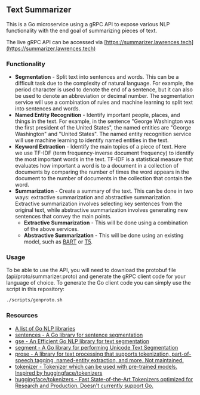 
## Text Summarizer

This is a Go microservice using a gRPC API to expose various NLP functionality with the end goal of summarizing pieces of text.

The live gRPC API can be accessed via [https://summarizer.lawrences.tech](https://summarizer.lawrences.tech)

### Functionality

  - **Segmentation** - Split text into sentences and words. This can be a difficult task due to the complexity of natural language. For example, the period character is used to denote the end of a sentence, but it can also be used to denote an abbreviation or decimal number. The segmentation service will use a combination of rules and machine learning to split text into sentences and words.
  - **Named Entity Recognition** - Identify important people, places, and things in the text. For example, in the sentence "George Washington was the first president of the United States", the named entities are "George Washington" and "United States". The named entity recognition service will use machine learning to identify named entities in the text.
  - **Keyword Extraction** - Identify the main topics of a piece of text. Here we use TF-IDF (term frequency-inverse document frequency) to identify the most important words in the text. TF-IDF is a statistical measure that evaluates how important a word is to a document in a collection of documents by comparing the number of times the word appears in the document to the number of documents in the collection that contain the word.
  - **Summarization** - Create a summary of the text. This can be done in two ways: extractive summarization and abstractive summarization. Extractive summarization involves selecting key sentences from the original text, while abstractive summarization involves generating new sentences that convey the main points.
    - **Extractive Summarization** - This will be done using a combination of the above services.
    - **Abstractive Summarization** - This will be done using an existing model, such as [BART](https://arxiv.org/abs/1910.13461) or [T5](https://arxiv.org/abs/1910.10683).

### Usage
To be able to use the API, you will need to download the protobuf file (api/proto/summarizer.proto) and generate the gRPC client code for your language of choice. To generate the Go client code you can simply use the script in this repository:
```bash
./scripts/genproto.sh
```

### Resources
 - [A list of Go NLP libraries](https://awesome-go.com/natural-language-processing/)
 - [sentences - A Go library for sentence segmentation](https://github.com/neurosnap/sentences)
 - [gse - An Efficient Go NLP library for text segmentation](https://github.com/go-ego/gse)
 - [segment - A Go library for performing Unicode Text Segmentation](https://github.com/blevesearch/segment?utm_campaign=awesomego)
 - [prose - A library for text processing that supports tokenization, part-of-speech tagging, named-entity extraction, and more. Not maintained.](https://github.com/jdkato/prose)
 - [tokenizer - Tokenizer which can be used with pre-trained models. Inspired by huggingface/tokenizers](github.com/sugarme/tokenizer)
 - [huggingface/tokenizers - Fast State-of-the-Art Tokenizers optimized for Research and Production. Doesn't currently support Go.](https://github.com/huggingface/tokenizers)